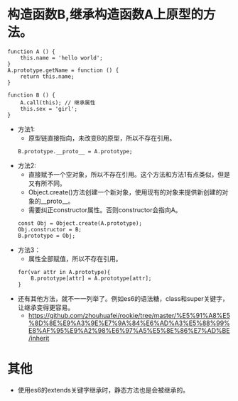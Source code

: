 # 构造函数B,继承构造函数A上原型的方法。
```
function A () {
    this.name = 'hello world';
}
A.prototype.getName = function () {
    return this.name;
}

function B () {
    A.call(this); // 继承属性
    this.sex = 'girl';
}
```
* 方法1:
    - 原型链直接指向，未改变B的原型，所以不存在引用。
    ```
    B.prototype.__proto__ = A.prototype;
    ```
* 方法2:
    - 直接赋予一个空对象，所以不存在引用。这个方法和方法1有点类似，但是又有所不同。
    - Object.create()方法创建一个新对象，使用现有的对象来提供新创建的对象的__proto__。
    - 需要纠正constructor属性。否则constructor会指向A。
    ```
    const Obj = Object.create(A.prototype);
    Obj.constructor = B;
    B.prototype = Obj;
    ```
* 方法3：
    - 属性全部赋值，所以不存在引用。
    ```
    for(var attr in A.prototype){
        B.prototype[attr] = A.prototype[attr];
    }
    ```
* 还有其他方法，就不一一列举了。例如es6的语法糖，class和super关键字，让继承变得更容易。
    - https://github.com/zhouhuafei/rookie/tree/master/%E5%91%A8%E5%8D%8E%E9%A3%9E%E7%9A%84%E6%AD%A3%E5%88%99%E8%AF%95%E9%A2%98%E6%97%A5%E5%8E%86%E7%AD%BE/inherit

# 其他
* 使用es6的extends关键字继承时，静态方法也是会被继承的。
